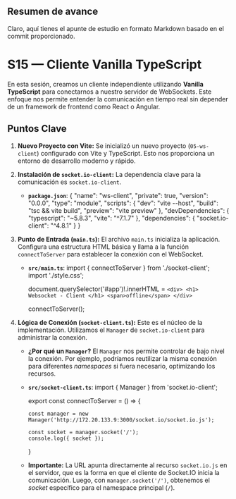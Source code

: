 ## Resumen de avance
Claro, aquí tienes el apunte de estudio en formato Markdown basado en el commit proporcionado.

# S15 — Cliente Vanilla TypeScript

En esta sesión, creamos un cliente independiente utilizando **Vanilla TypeScript** para conectarnos a nuestro servidor de WebSockets. Este enfoque nos permite entender la comunicación en tiempo real sin depender de un framework de frontend como React o Angular.

## Puntos Clave

1.  **Nuevo Proyecto con Vite:** Se inicializó un nuevo proyecto (`05-ws-client`) configurado con Vite y TypeScript. Esto nos proporciona un entorno de desarrollo moderno y rápido.

2.  **Instalación de `socket.io-client`:** La dependencia clave para la comunicación es `socket.io-client`.

    *   **`package.json`**:
        {
        	"name": "ws-client",
        	"private": true,
        	"version": "0.0.0",
        	"type": "module",
        	"scripts": {
        		"dev": "vite --host",
        		"build": "tsc && vite build",
        		"preview": "vite preview"
        	},
        	"devDependencies": {
        		"typescript": "~5.8.3",
        		"vite": "^7.1.7"
        	},
        	"dependencies": {
        		"socket.io-client": "^4.8.1"
        	}
        }

3.  **Punto de Entrada (`main.ts`):**
    El archivo `main.ts` inicializa la aplicación. Configura una estructura HTML básica y llama a la función `connectToServer` para establecer la conexión con el WebSocket.

    *   **`src/main.ts`**:
        import { connectToServer } from './socket-client';
        import './style.css';

        document.querySelector<HTMLDivElement>('#app')!.innerHTML = `
        	<div>
        		<h1> Websocket - Client </h1>
        		<span>offline</span>
        	</div>
        `

        connectToServer();

4.  **Lógica de Conexión (`socket-client.ts`):**
    Este es el núcleo de la implementación. Utilizamos el `Manager` de `socket.io-client` para administrar la conexión.

    *   **¿Por qué un `Manager`?** El `Manager` nos permite controlar de bajo nivel la conexión. Por ejemplo, podríamos reutilizar la misma conexión para diferentes *namespaces* si fuera necesario, optimizando los recursos.

    *   **`src/socket-client.ts`**:
        import { Manager } from 'socket.io-client';

        export const connectToServer = () => {

        	const manager = new Manager('http://172.20.133.9:3000/socket.io/socket.io.js');

        	const socket = manager.socket('/');
        	console.log({ socket });

        }
    *   **Importante:** La URL apunta directamente al recurso `socket.io.js` en el servidor, que es la forma en que el cliente de Socket.IO inicia la comunicación. Luego, con `manager.socket('/')`, obtenemos el *socket* específico para el namespace principal (`/`).
